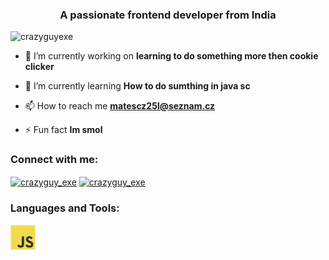 <h3 align="center">A passionate frontend developer from India</h3>

<p align="left"> <img src="https://komarev.com/ghpvc/?username=crazyguyexe&label=Profile%20views&color=0e75b6&style=flat" alt="crazyguyexe" /> </p>

- 🔭 I’m currently working on **learning to do something more then cookie clicker**

- 🌱 I’m currently learning **How to do sumthing in java sc**

- 📫 How to reach me **matescz25l@seznam.cz**

- ⚡ Fun fact **Im smol**

<h3 align="left">Connect with me:</h3>
<p align="left">
<a href="https://twitter.com/crazyguy_exe" target="blank"><img align="center" src="https://raw.githubusercontent.com/rahuldkjain/github-profile-readme-generator/master/src/images/icons/Social/twitter.svg" alt="crazyguy_exe" height="30" width="40" /></a>
<a href="https://instagram.com/crazyguy_exe" target="blank"><img align="center" src="https://raw.githubusercontent.com/rahuldkjain/github-profile-readme-generator/master/src/images/icons/Social/instagram.svg" alt="crazyguy_exe" height="30" width="40" /></a>
</p>

<h3 align="left">Languages and Tools:</h3>
<p align="left"> <a href="https://developer.mozilla.org/en-US/docs/Web/JavaScript" target="_blank" rel="noreferrer"> <img src="https://raw.githubusercontent.com/devicons/devicon/master/icons/javascript/javascript-original.svg" alt="javascript" width="40" height="40"/> </a> </p>


